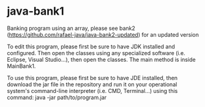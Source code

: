 # java-bank1
Banking program using an array, please see bank2 (https://github.com/rafael-java/java-bank2-updated) for an updated version

To edit this program, please first be sure to have JDK installed and configured. Then open the classes using any specialized software (i.e. Eclipse, Visual Studio...), then open the classes. The main method is inside MainBank1.

To use this program, please first be sure to have JDE installed, then download the jar file in the repository and run it on your operational system's command-line interpreter (i.e. CMD, Terminal...) using this command: java -jar path/to/program.jar
